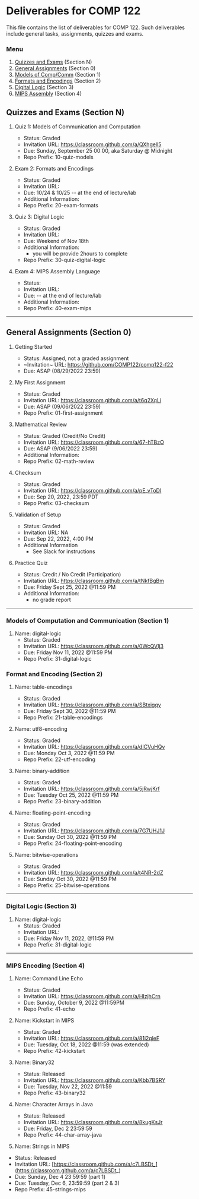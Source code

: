 # Deliverables for COMP 122

This file contains the list of deliverables for COMP 122. Such deliverables include general tasks, assignments, quizzes and exams.

### Menu
1. [Quizzes and Exams](#quizzes) (Section N)
1. [General Assignments](#general) (Section 0)
1. [Models of Comp/Comm](#models) (Section 1)
1. [Formats and Encodings](#formats) (Section 2)
1. [Digital Logic](#digital) (Section 3)
1. [MIPS Assembly](#mips) (Section 4)

<h2 id="quizzes">Quizzes and Exams (Section N)</h2>

1. Quiz 1: Models of Communication and Computation
   - Status: Graded
   - Invitation URL: https://classroom.github.com/a/QXhgell5
   - Due: Sunday, September 25 00:00, aka Saturday @ Midnight
   - Repo Prefix: 10-quiz-models

1. Exam 2: Formats and Encodings
   - Status: Graded
   - Invitation URL:
   - Due:   10/24 & 10/25 -- at the end of lecture/lab
   - Additional Information:
   - Repo Prefix: 20-exam-formats

1. Quiz 3: Digital Logic
   - Status: Graded
   - Invitation URL: 
   - Due: Weekend of Nov 18th
   - Additional Information:
     - you will be provide 2hours to complete
   - Repo Prefix: 30-quiz-digital-logic

1. Exam 4: MIPS Assembly Language
   - Status:
   - Invitation URL: 
   - Due: -- at the end of lecture/lab
   - Additional Information:
   - Repo Prefix: 40-exam-mips

---
<h2 id="general">General Assignments (Section 0)</h2>

1. Getting Started
   - Status: Assigned, not a graded assignment
   - ~Invitation~ URL: https://github.com/COMP122/comp122-f22
   - Due: ASAP (08/29/2022 23:59)
  
1. My First Assignment
   - Status: Graded
   - Invitation URL: https://classroom.github.com/a/t6q2XqLi
   - Due: ASAP (09/06/2022 23:59)
   - Repo Prefix: 01-first-assignment

1. Mathematical Review
   - Status: Graded (Credit/No Credit)
   - Invitation URL: https://classroom.github.com/a/67-hTBzO
   - Due: ASAP (9/06/2022 23:59)
   - Additional Information:
   - Repo Prefix: 02-math-review

1. Checksum
   - Status: Graded
   - Invitation URL: https://classroom.github.com/a/pE_vToDI
   - Due: Sep 20, 2022, 23:59 PDT
   - Repo Prefix: 03-checksum

1. Validation of Setup
   - Status: Graded
   - Invitation URL: NA
   - Due: Sep 22, 2022, 4:00 PM
   - Additional Information
      - See Slack for instructions

1. Practice Quiz
   - Status: Credit / No Credit (Participation)
   - Invitation URL: https://classroom.github.com/a/tNkfBgBm
   - Due: Friday Sept 25, 2022 @11:59 PM
   - Additional Information:
     - no grade report

---

<h3 id="models">Models of Computation and Communication (Section 1)</h3>


1. Name: digital-logic
   - Status: Graded
   - Invitation URL: https://classroom.github.com/a/0WcQVIj3
   - Due: Friday Nov 11, 2022 @11:59 PM
   - Repo Prefix: 31-digital-logic


<h3 id="format">Format and Encoding (Section 2)</h3>

1. Name: table-encodings
   - Status: Graded
   - Invitation URL: https://classroom.github.com/a/SBtxigqy
   - Due: Friday Sept 30, 2022 @11:59 PM
   - Repo Prefix: 21-table-encodings

1. Name: utf8-encoding
   - Status: Graded
   - Invitation URL: https://classroom.github.com/a/dICVuHQv
   - Due: Monday Oct 3, 2022 @11:59 PM
   - Repo Prefix: 22-utf-encoding

1. Name: binary-addition
   - Status: Graded
   - Invitation URL: https://classroom.github.com/a/5jRwjKrf
   - Due: Tuesday Oct 25, 2022 @11:59 PM 
   - Repo Prefix: 23-binary-addition

1. Name: floating-point-encoding
   - Status: Graded 
   - Invitation URL: https://classroom.github.com/a/7G7UHJ1J
   - Due: Sunday Oct 30, 2022 @11:59 PM
   - Repo Prefix: 24-floating-point-encoding

1. Name: bitwise-operations
   - Status: Graded
   - Invitation URL: https://classroom.github.com/a/t4NR-2dZ
   - Due: Sunday Oct 30, 2022 @11:59 PM
   - Repo Prefix: 25-bitwise-operations

  
---
<h3 id="digital">Digital Logic (Section 3)</h3>

1. Name: digital-logic
   - Status: Graded
   - Invitation URL: 
   - Due: Friday Nov 11, 2022, @11:59 PM
   - Repo Prefix: 31-digital-logic

---
<h3 id="mips">MIPS Encoding (Section 4)</h3>

1. Name: Command Line Echo
   - Status: Graded
   - Invitation URL: https://classroom.github.com/a/HIzjhCrn
   - Due: Sunday, October 9, 2022 @11:59PM
   - Repo Prefix: 41-echo

1. Name: Kickstart in MIPS
   - Status: Graded
   - Invitation URL: https://classroom.github.com/a/81i2qleF
   - Due: Tuesday, Oct 18, 2022 @11:59  (was extended)
   - Repo Prefix: 42-kickstart

1. Name: Binary32
   - Status: Released
   - Invitation URL: https://classroom.github.com/a/Kbb7BSRY
   - Due: Tuesday, Nov 22, 2022 @11:59
   - Repo Prefix: 43-binary32

1. Name: Character Arrays in Java
   - Status: Released
   - Invitation URL: https://classroom.github.com/a/8kugKsJr
   - Due: Friday, Dec 2 23:59:59
   - Repo Prefix: 44-char-array-java

 1. Name: Strings in MIPS
   - Status: Released
   - Invitation URL: [https://classroom.github.com/a/c7LBSDt_](https://classroom.github.com/a/c7LBSDt_)
   - Due: Sunday, Dec 4 23:59:59 (part 1)
   - Due: Tuesday, Dec 6, 23:59:59 (part 2 & 3)
   - Repo Prefix: 45-strings-mips
 
